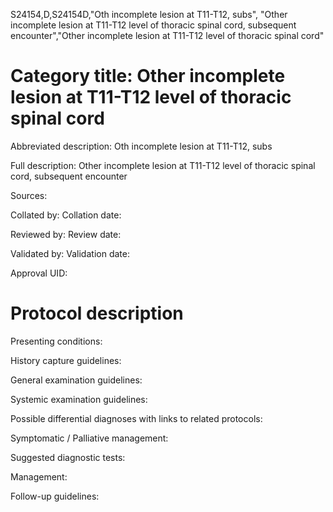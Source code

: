 S24154,D,S24154D,"Oth incomplete lesion at T11-T12, subs", "Other incomplete lesion at T11-T12 level of thoracic spinal cord, subsequent encounter","Other incomplete lesion at T11-T12 level of thoracic spinal cord"
# Category title: Other incomplete lesion at T11-T12 level of thoracic spinal cord

Abbreviated description: Oth incomplete lesion at T11-T12, subs

Full description: Other incomplete lesion at T11-T12 level of thoracic spinal cord, subsequent encounter

Sources:

Collated by:
Collation date:

Reviewed by:
Review date:

Validated by:
Validation date:

Approval UID:

# Protocol description

Presenting conditions:

History capture guidelines:

General examination guidelines:

Systemic examination guidelines:

Possible differential diagnoses with links to related protocols:

Symptomatic / Palliative management:

Suggested diagnostic tests:

Management:

Follow-up guidelines:
